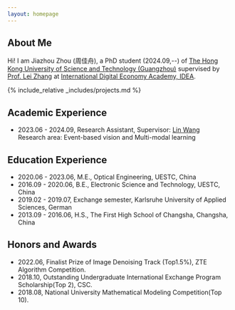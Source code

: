 ```yaml
---
layout: homepage
---
```


## About Me

Hi! I am Jiazhou Zhou (周佳舟), a PhD student (2024.09,--) of <a href="https://www.hkust-gz.edu.cn/"> The Hong Kong University of Science and Technology (Guangzhou)</a> supervised by <a href="https://www.leizhang.org/">Prof. Lei Zhang</a> at <a href="https://www.idea.edu.cn/">International Digital Economy Academy, IDEA</a>. 

 <!-- Currently, I am interested in Computer Vision and Multi-modal learning.
 Hi! I am a PhD student who will be enrolled this year and supervised by <a href="https://vlislab22.github.io/vlislab/linwang.html">Prof. Lin Wang</a> at <a href="https://vlislab22.github.io/vlislab/">VLISLab</a>, <a href="https://www.hkust-gz.edu.cn/">The Hong Kong University of Science and Technology (Guangzhou)</a> and <a href="https://www.leizhang.org/">Prof. Lei Zhang</a> at <a href="https://www.idea.edu.cn/">International Digital Economy Academy, IDEA</a>. Currently, I am interested in Event-based vision and Multi-modal learning.
 Prior to HKUST(GZ), I obtained my B. Eng. and M. Eng. major in Electronic Science and Technology and Optical Engineering from the <a href="https://www.uestc.edu.cn/">University of Electronic Science and Technology of China (UESTC)</a> respectively, supervised by <a href="https://sose.uestc.edu.cn/info/1022/1981.htm">Prof. Ping Zhang</a>, where I focused on Semantic Segmentation and Instance Segmentation.-->

{% include_relative _includes/projects.md %}

## Academic Experience
- 2023.06 - 2024.09, Research Assistant, Supervisor: <a href="https://scholar.google.com/citations?user=SReb2csAAAAJ&hl=zh-CN">Lin Wang</a> 
 <br>Research area: Event-based vision and Multi-modal learning
  
## Education Experience
- 2020.06 - 2023.06, M.E., Optical Engineering, UESTC, China
- 2016.09 - 2020.06, B.E., Electronic Science and Technology, UESTC, China
- 2019.02 - 2019.07, Exchange semester, Karlsruhe University of Applied Sciences, German
- 2013.09 - 2016.06, H.S., The First High School of Changsha, Changsha, China

## Honors and Awards
- 2022.06, Finalist Prize of Image Denoising Track (Top1.5%), ZTE Algorithm Competition.
- 2018.10, Outstanding Undergraduate International Exchange Program Scholarship(Top 2), CSC. 
- 2018.08, National University Mathematical Modeling Competition(Top 10).


<script type='text/javascript' id='clustrmaps' src='//cdn.clustrmaps.com/map_v2.js?cl=000000&w=500&t=m&d=3LGrgmyYI_ZwG_L9hAge87EruQozTUiUfLqacVMTNd0&co=ffffff&cmo=c42e2e&cmn=82d482&ct=000000'></script>
